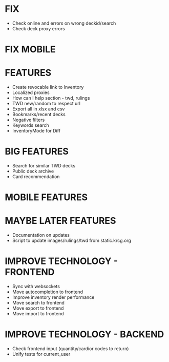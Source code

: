 # FIX
* Check online and errors on wrong deckid/search
* Check deck proxy errors

# FIX MOBILE

# FEATURES
* Create revocable link to Inventory
* Localized proxies
* How can I help section - twd, rulings
* TWD new/random to respect url
* Export all in xlsx and csv
* Bookmarks/recent decks
* Negative filters
* Keywords search
* InventoryMode for Diff

# BIG FEATURES
* Search for similar TWD decks
* Public deck archive
* Card recommendation

# MOBILE FEATURES

# MAYBE LATER FEATURES
* Documentation on updates
* Script to update images/rulings/twd from static.krcg.org

# IMPROVE TECHNOLOGY - FRONTEND
* Sync with websockets
* Move autocompletion to frontend
* Improve inventory render performance
* Move search to frontend
* Move export to frontend
* Move import to frontend

# IMPROVE TECHNOLOGY - BACKEND
* Check frontend input (quantity/cardior codes to return)
* Unify tests for current_user
